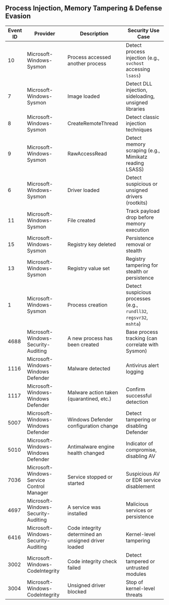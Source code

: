 ## Process Injection, Memory Tampering & Defense Evasion

| Event ID | Provider                              | Description                                                         | Security Use Case                                                       |
|----------|----------------------------------------|---------------------------------------------------------------------|---------------------------------------------------------------------------|
| 10       | Microsoft-Windows-Sysmon               | Process accessed another process                                    | Detect process injection (e.g., `svchost` accessing `lsass`)             |
| 7        | Microsoft-Windows-Sysmon               | Image loaded                                                        | Detect DLL injection, sideloading, unsigned libraries                    |
| 8        | Microsoft-Windows-Sysmon               | CreateRemoteThread                                                  | Detect classic injection techniques                                      |
| 9        | Microsoft-Windows-Sysmon               | RawAccessRead                                                       | Detect memory scraping (e.g., Mimikatz reading LSASS)                   |
| 6        | Microsoft-Windows-Sysmon               | Driver loaded                                                       | Detect suspicious or unsigned drivers (rootkits)                        |
| 11       | Microsoft-Windows-Sysmon               | File created                                                        | Track payload drop before memory execution                              |
| 15       | Microsoft-Windows-Sysmon               | Registry key deleted                                                | Persistence removal or stealth                                          |
| 13       | Microsoft-Windows-Sysmon               | Registry value set                                                  | Registry tampering for stealth or persistence                           |
| 1        | Microsoft-Windows-Sysmon               | Process creation                                                    | Detect suspicious processes (e.g., `rundll32`, `regsvr32`, `mshta`)     |
| 4688     | Microsoft-Windows-Security-Auditing    | A new process has been created                                      | Base process tracking (can correlate with Sysmon)                       |
| 1116     | Microsoft-Windows-Windows Defender     | Malware detected                                                    | Antivirus alert logging                                                 |
| 1117     | Microsoft-Windows-Windows Defender     | Malware action taken (quarantined, etc.)                            | Confirm successful detection                                             |
| 5007     | Microsoft-Windows-Windows Defender     | Windows Defender configuration change                               | Detect tampering or disabling Defender                                 |
| 5010     | Microsoft-Windows-Windows Defender     | Antimalware engine health changed                                   | Indicator of compromise, disabling AV                                  |
| 7036     | Microsoft-Windows-Service Control Manager| Service stopped or started                                        | Suspicious AV or EDR service disablement                               |
| 4697     | Microsoft-Windows-Security-Auditing    | A service was installed                                             | Malicious services or persistence                                       |
| 6416     | Microsoft-Windows-Security-Auditing    | Code integrity determined an unsigned driver loaded                 | Kernel-level tampering                                                  |
| 3002     | Microsoft-Windows-CodeIntegrity        | Code integrity check failed                                         | Detect tampered or untrusted modules                                   |
| 3004     | Microsoft-Windows-CodeIntegrity        | Unsigned driver blocked                                             | Stop of kernel-level threats                                            |
